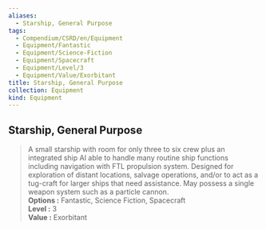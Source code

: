 ```yaml
---
aliases:
  - Starship, General Purpose
tags:
  - Compendium/CSRD/en/Equipment
  - Equipment/Fantastic
  - Equipment/Science-Fiction
  - Equipment/Spacecraft
  - Equipment/Level/3
  - Equipment/Value/Exorbitant
title: Starship, General Purpose
collection: Equipment
kind: Equipment
---
```

## Starship, General Purpose  
  
>A small starship with room for only three to six crew plus an integrated ship AI able to handle many routine ship functions including navigation with FTL propulsion system. Designed for exploration of distant locations, salvage operations, and/or to act as a tug-craft for larger ships that need assistance. May possess a single weapon system such as a particle cannon.  
> **Options :** Fantastic, Science Fiction, Spacecraft  
> **Level :** 3  
> **Value :** Exorbitant